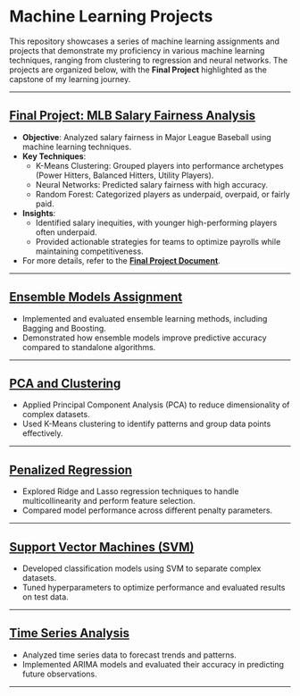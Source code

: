 # Machine Learning Projects

This repository showcases a series of machine learning assignments and projects that demonstrate my proficiency in various machine learning techniques, ranging from clustering to regression and neural networks. The projects are organized below, with the **Final Project** highlighted as the capstone of my learning journey.

---

## [Final Project: MLB Salary Fairness Analysis](./final_project.html)
- **Objective**: Analyzed salary fairness in Major League Baseball using machine learning techniques.
- **Key Techniques**: 
  - K-Means Clustering: Grouped players into performance archetypes (Power Hitters, Balanced Hitters, Utility Players).
  - Neural Networks: Predicted salary fairness with high accuracy.
  - Random Forest: Categorized players as underpaid, overpaid, or fairly paid.
- **Insights**:
  - Identified salary inequities, with younger high-performing players often underpaid.
  - Provided actionable strategies for teams to optimize payrolls while maintaining competitiveness.
- For more details, refer to the **[Final Project Document](./Final%20Project%20Document.pdf)**.

---

## [Ensemble Models Assignment](./Silverstein_Ensmble_Model_Assignment.html)
- Implemented and evaluated ensemble learning methods, including Bagging and Boosting.
- Demonstrated how ensemble models improve predictive accuracy compared to standalone algorithms.

---

## [PCA and Clustering](./pca_clustering_silverstein.html)
- Applied Principal Component Analysis (PCA) to reduce dimensionality of complex datasets.
- Used K-Means clustering to identify patterns and group data points effectively.

---

## [Penalized Regression](./silverstein_penalized_regression.html)
- Explored Ridge and Lasso regression techniques to handle multicollinearity and perform feature selection.
- Compared model performance across different penalty parameters.

---

## [Support Vector Machines (SVM)](./silverstein_svm.html)
- Developed classification models using SVM to separate complex datasets.
- Tuned hyperparameters to optimize performance and evaluated results on test data.

---

## [Time Series Analysis](./silverstein_time_series.html)
- Analyzed time series data to forecast trends and patterns.
- Implemented ARIMA models and evaluated their accuracy in predicting future observations.

---


